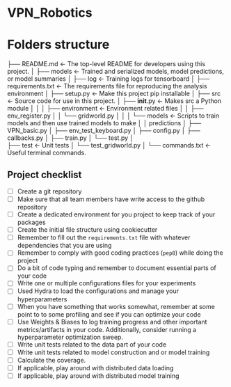 # VPN_Robotics

# Folders structure

├── README.md          <- The top-level README for developers using this project.
│
├── models             <- Trained and serialized models, model predictions, or model summaries
│
├── log                <- Training logs for tensorboard
│
├── requirements.txt   <- The requirements file for reproducing the analysis environment
│
├── setup.py           <- Make this project pip installable
│
├── src                <- Source code for use in this project.
│   ├── __init__.py    <- Makes src a Python module
│   │
│   ├── environment    <- Environment related files
│   │   ├── env_register.py
│   │   └── gridworld.py
│   │
│   └── models         <- Scripts to train models and then use trained models to make
│       │                 predictions
│       ├── VPN_basic.py
│       ├── env_test_keyboard.py
│       ├── config.py
│       ├── callbacks.py
│       ├── train.py
│       └── test.py
│   
├── test               <- Unit tests
│   └── test_gridworld.py
│ 
└── commands.txt       <- Useful terminal commands.

## Project checklist

* [ ] Create a git repository
* [ ] Make sure that all team members have write access to the github repository
* [ ] Create a dedicated environment for you project to keep track of your packages
* [ ] Create the initial file structure using cookiecutter
* [ ] Remember to fill out the `requirements.txt` file with whatever dependencies that you are using
* [ ] Remember to comply with good coding practices (`pep8`) while doing the project
* [ ] Do a bit of code typing and remember to document essential parts of your code
* [ ] Write one or multiple configurations files for your experiments
* [ ] Used Hydra to load the configurations and manage your hyperparameters
* [ ] When you have something that works somewhat, remember at some point to to some profiling and see if
      you can optimize your code
* [ ] Use Weights & Biases to log training progress and other important metrics/artifacts in your code. Additionally,
      consider running a hyperparameter optimization sweep.
* [ ] Write unit tests related to the data part of your code
* [ ] Write unit tests related to model construction and or model training
* [ ] Calculate the coverage.
* [ ] If applicable, play around with distributed data loading
* [ ] If applicable, play around with distributed model training